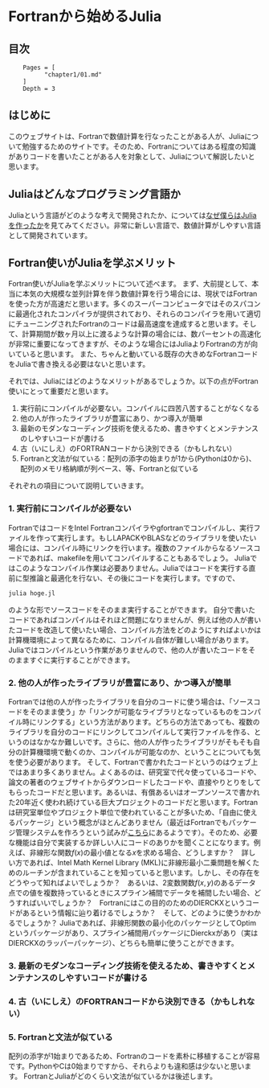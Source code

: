 # Fortranから始めるJulia

## 目次
```@contents
    Pages = [
          "chapter1/01.md"
    ]
    Depth = 3
```


## はじめに
このウェブサイトは、Fortranで数値計算を行なったことがある人が、Juliaについて勉強するためのサイトです。そのため、Fortranについてはある程度の知識がありコードを書いたことがある人を対象として、Juliaについて解説したいと思います。

## Juliaはどんなプログラミング言語か
Juliaという言語がどのような考えで開発されたか、については[なぜ僕らはJuliaを作ったか](https://www.geidai.ac.jp/~marui/julialang/why_we_created_julia/index.html)を見てみてください。非常に新しい言語で、数値計算がしやすい言語として開発されています。

## Fortran使いがJuliaを学ぶメリット
Fortran使いがJuliaを学ぶメリットについて述べます。
まず、大前提として、本当に本気の大規模な並列計算を伴う数値計算を行う場合には、現状ではFortranを使った方が高速だと思います。多くのスーパーコンピュータではそのスパコンに最適化されたコンパイラが提供されており、それらのコンパイラを用いて適切にチューニングされたFortranのコードは最高速度を達成すると思います。そして、計算期間が数ヶ月以上に渡るような計算の場合には、数パーセントの高速化が非常に重要になってきますが、そのような場合にはJuliaよりFortranの方が向いていると思います。
また、ちゃんと動いている既存の大きめなFortranコードをJuliaで書き換える必要はないと思います。

それでは、Juliaにはどのようなメリットがあるでしょうか。以下の点がFortran使いにとって重要だと思います。

1. 実行前にコンパイルが必要ない。コンパイルに四苦八苦することがなくなる
2. 他の人が作ったライブラリが豊富にあり、かつ導入が簡単
3. 最新のモダンなコーディング技術を使えるため、書きやすくとメンテナンスのしやすいコードが書ける
4. 古（いにしえ）のFORTRANコードから決別できる（かもしれない）
5. Fortranと文法が似ている：配列の添字の始まりが1から(Pythonは0から)、配列のメモリ格納順が列ベース、等、Fortranと似ている

それぞれの項目について説明していきます。

### 1. 実行前にコンパイルが必要ない
FortranではコードをIntel Fortranコンパイラやgfortranでコンパイルし、実行ファイルを作って実行します。もしLAPACKやBLASなどのライブラリを使いたい場合には、コンパイル時にリンクを行います。複数のファイルからなるソースコードであれば、makefileを用いてコンパイルすることもあるでしょう。
Juliaではこのようなコンパイル作業は必要ありません。Juliaではコードを実行する直前に型推論と最適化を行ない、その後にコードを実行します。ですので、
```julia
julia hoge.jl
```
のような形でソースコードをそのまま実行することができます。
自分で書いたコードであればコンパイルはそれほど問題になりませんが、例えば他の人が書いたコードを改造して使いたい場合、コンパイル方法をどのようにすればよいかは計算機環境によって異なるために、コンパイル自体が難しい場合があります。Juliaではコンパイルという作業がありませんので、他の人が書いたコードをそのまますぐに実行することができます。

### 2. 他の人が作ったライブラリが豊富にあり、かつ導入が簡単
Fortranでは他の人が作ったライブラリを自分のコードに使う場合は、「ソースコードをそのまま使う」か「リンクが可能なライブラリとなっているものをコンパイル時にリンクする」という方法があります。どちらの方法であっても、複数のライブラリを自分のコードにリンクしてコンパイルして実行ファイルを作る、というのはなかなか難しいです。さらに、他の人が作ったライブラリがそもそも自分の計算機環境で動くのか、コンパイルが可能なのか、ということについても気を使う必要があります。
そして、Fortranで書かれたコードというのはウェブ上ではあまり多くありません。よくあるのは、研究室で代々使っているコードや、論文の著者のウェブサイトからダウンロードしたコードや、直接やりとりをしてもらったコードだと思います。あるいは、有償あるいはオープンソースで書かれた20年近く使われ続けている巨大プロジェクトのコードだと思います。Fortranは研究室単位やプロジェクト単位で使われていることが多いため、「自由に使えるパッケージ」という概念がほとんどありません（最近はFortranでもパッケージ管理システムを作ろうという試みが[こちら](https://github.com/fortran-lang/fpm)にあるようです）。そのため、必要な機能は自分で実装するか詳しい人にコードのありかを聞くことになります。例えば、非線形な関数$f(x)$の最小値となる$x$を求める場合、どうしますか？　詳しい方であれば、Intel Math Kernel Library (MKL)に非線形最小二乗問題を解くためのルーチンが含まれていることを知っていると思います。しかし、その存在をどうやって知ればよいでしょうか？　あるいは、2変数関数$f(x,y)$のあるデータ点での値を複数持っているときにスプライン補間でデータを補間したい場合、どうすればいいでしょうか？　Fortranにはこの目的のためのDIERCKXというコードがあるという情報に辿り着けるでしょうか？　そして、どのように使うかわかるでしょうか？
Juliaであれば、非線形関数の最小化のパッケージとしてOptimというパッケージがあり、スプライン補間用パッケージにDierckxがあり（実はDIERCKXのラッパーパッケージ）、どちらも簡単に使うことができます。



### 3. 最新のモダンなコーディング技術を使えるため、書きやすくとメンテナンスのしやすいコードが書ける

### 4. 古（いにしえ）のFORTRANコードから決別できる（かもしれない）

### 5. Fortranと文法が似ている
配列の添字が1始まりであるため、Fortranのコードを素朴に移植することが容易です。PythonやCは0始まりですから、それらよりも違和感は少ないと思います。
FortranとJuliaがどのくらい文法が似ているかは後述します。
